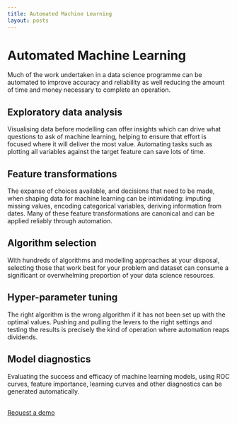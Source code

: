 ```yaml
---
title: Automated Machine Learning
layout: posts
---
```


# Automated Machine Learning
Much of the work undertaken in a data science programme can be automated to improve accuracy and reliability as well reducing the amount of time and money necessary to complete an operation.  

## Exploratory data analysis
Visualising data before modelling can offer insights which can drive what questions to ask of machine learning, helping to ensure that effort is focused where it will deliver the most value.  Automating tasks such as plotting all variables against the target feature can save lots of time.

## Feature transformations
The expanse of choices available, and decisions that need to be made, when shaping data for machine learning can be intimidating: imputing missing values, encoding categorical variables, deriving information from dates.  Many of these feature transformations are canonical and can be applied reliably through automation.

## Algorithm selection
With hundreds of algorithms and modelling approaches at your disposal, selecting those that work best for your problem and dataset can consume a significant or overwhelming proportion of your data science resources.

## Hyper-parameter tuning
The right algorithm is the wrong algorithm if it has not been set up with the optimal values.  Pushing and pulling the levers to the right settings and testing the results is precisely the kind of operation where automation reaps dividends.

## Model diagnostics
Evaluating the success and efficacy of machine learning models, using ROC curves, feature importance, learning curves and other diagnostics can be generated automatically.


<br />
<a href = '/contact' class = 'button'>Request a demo</a>
<br />
